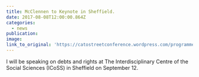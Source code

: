 ```yaml
---
title: McClennen to Keynote in Sheffield.
date: 2017-08-08T12:00:00.864Z
categories: 
  - news
publication:
image:
link_to_original: 'https://catostreetconference.wordpress.com/programme/'
---
```



I will be speaking on debts and rights at The Interdisciplinary Centre of the Social Sciences (ICoSS) in Sheffield on September 12.
